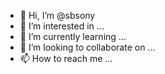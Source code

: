 - 👋 Hi, I’m @sbsony
- 👀 I’m interested in ...
- 🌱 I’m currently learning ...
- 💞️ I’m looking to collaborate on ...
- 📫 How to reach me ...

<!---
sbsony/sbsony is a ✨ special ✨ repository because its `README.md` (this file) appears on your GitHub profile.
You can click the Preview link to take a look at your changes.
--->
